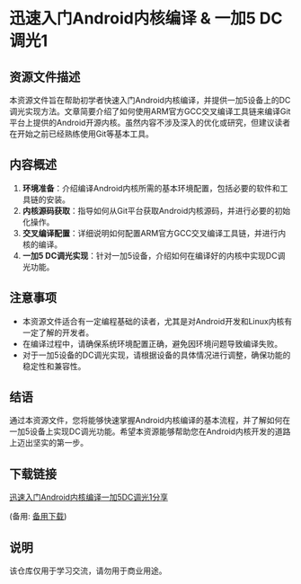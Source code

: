 # 迅速入门Android内核编译 & 一加5 DC调光1

## 资源文件描述

本资源文件旨在帮助初学者快速入门Android内核编译，并提供一加5设备上的DC调光实现方法。文章简要介绍了如何使用ARM官方GCC交叉编译工具链来编译Git平台上提供的Android开源内核。虽然内容不涉及深入的优化或研究，但建议读者在开始之前已经熟练使用Git等基本工具。

## 内容概述

1. **环境准备**：介绍编译Android内核所需的基本环境配置，包括必要的软件和工具链的安装。
2. **内核源码获取**：指导如何从Git平台获取Android内核源码，并进行必要的初始化操作。
3. **交叉编译配置**：详细说明如何配置ARM官方GCC交叉编译工具链，并进行内核的编译。
4. **一加5 DC调光实现**：针对一加5设备，介绍如何在编译好的内核中实现DC调光功能。

## 注意事项

- 本资源文件适合有一定编程基础的读者，尤其是对Android开发和Linux内核有一定了解的开发者。
- 在编译过程中，请确保系统环境配置正确，避免因环境问题导致编译失败。
- 对于一加5设备的DC调光实现，请根据设备的具体情况进行调整，确保功能的稳定性和兼容性。

## 结语

通过本资源文件，您将能够快速掌握Android内核编译的基本流程，并了解如何在一加5设备上实现DC调光功能。希望本资源能够帮助您在Android内核开发的道路上迈出坚实的第一步。

## 下载链接
[迅速入门Android内核编译一加5DC调光1分享]() 

(备用: [备用下载](https://pan.baidu.com/s/1rUJ3x1P1m5fAXv-93xk0dQ?pwd=1234))

## 说明

该仓库仅用于学习交流，请勿用于商业用途。
